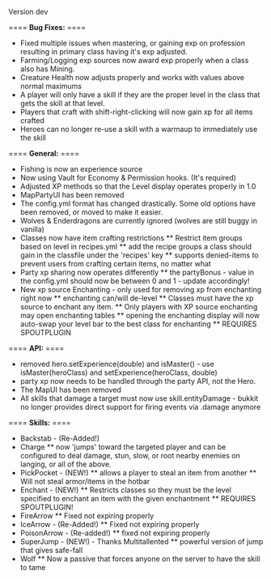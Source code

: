 Version dev

==== **Bug Fixes:** ====

* Fixed multiple issues when mastering, or gaining exp on profession resulting in primary class having it's exp adjusted.
* Farming/Logging exp sources now award exp properly when a class also has Mining.
* Creature Health now adjusts properly and works with values above normal maximums
* A player will only have a skill if they are the proper level in the class that gets the skill at that level.
* Players that craft with shift-right-clicking will now gain xp for all items crafted
* Heroes can no longer re-use a skill with a warmaup to immediately use the skill

==== **General:** ====

* Fishing is now an experience source
* Now using Vault for Economy & Permission hooks. (It's required)
* Adjusted XP methods so that the Level display operates properly in 1.0
* MapPartyUI has been removed
* The config.yml format has changed drastically. Some old options have been removed, or moved to make it easier.
* Wolves & Enderdragons are currently ignored (wolves are still buggy in vanilla)
* Classes now have item crafting restrictions
** Restrict item groups based on level in recipes.yml
** add the recipe groups a class should gain in the classfile under the 'recipes' key
** supports denied-items to prevent users from crafting certain items, no matter what
* Party xp sharing now operates differently
** the partyBonus - value in the config.yml should now be between 0 and 1 - update accordingly!
* New xp source Enchanting - only used for removing xp from enchanting right now
** enchanting can/will de-level
** Classes must have the xp source to enchant any item.
** Only players with XP source enchanting may open enchanting tables
** opening the enchanting display will now auto-swap your level bar to the best class for enchanting
** REQUIRES SPOUTPLUGIN

==== **API:** ====

* removed hero.setExperience(double) and isMaster() - use isMaster(heroClass) and setExperience(heroClass, double)
* party xp now needs to be handled through the party API, not the Hero.
* The MapUI has been removed
* All skills that damage a target must now use skill.entityDamage - bukkit no longer provides direct support for firing events via .damage anymore


==== **Skills:** ====

* Backstab - (Re-Added!)
* Charge 
** now 'jumps' toward the targeted player and can be configured to deal damage, stun, slow, or root nearby enemies on langing, or all of the above.
* PickPocket - (NEW!)
** allows a player to steal an item from another 
** Will not steal armor/items in the hotbar
* Enchant - (NEW!)
** Restricts classes so they must be the level specified to enchant an item with the given enchantment
** REQUIRES SPOUTPLUGIN!
* FireArrow
** Fixed not expiring properly
* IceArrow - (Re-Added!)
** Fixed not expiring properly
* PoisonArrow - (Re-added!)
** fixed not expiring properly
* SuperJump - (NEW!) - Thanks Multitallented
** powerful version of jump that gives safe-fall
* Wolf 
** Now a passive that forces anyone on the server to have the skill to tame